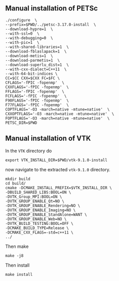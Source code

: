 
## Manual installation of PETSc
```shell
./configure  \
--prefix=$PWD/../petsc-3.17.0-install  \
--download-hypre=1  \
--with-ssl=0  \
--with-debugging=0  \
--with-pic=1  \
--with-shared-libraries=1  \
--download-fblaslapack=1  \
--download-metis=1  \
--download-parmetis=1  \
--download-superlu_dist=1  \
--with-cxx-dialect=C++11  \
--with-64-bit-indices \
CC=$CC CXX=$CXX FC=$FC \
CFLAGS='-fPIC -fopenmp'  \
CXXFLAGS='-fPIC -fopenmp'  \
FFLAGS='-fPIC -fopenmp'  \
FCFLAGS='-fPIC -fopenmp'  \
F90FLAGS='-fPIC -fopenmp'  \
F77FLAGS='-fPIC -fopenmp'  \
COPTFLAGS='-O3 -march=native -mtune=native'  \
CXXOPTFLAGS='-O3 -march=native -mtune=native'  \
FOPTFLAGS='-O3 -march=native -mtune=native'  \
PETSC_DIR=$PWD
```

## Manual installation of VTK
In the `VTK` directory do
```shell
export VTK_INSTALL_DIR=$PWD/vtk-9.1.0-install
```
now navigate to the extracted `vtk-9.1.0` directory.
```shell
mkdir build
cd build/
cmake -DCMAKE_INSTALL_PREFIX=$VTK_INSTALL_DIR \
-DBUILD_SHARED_LIBS:BOOL=ON \
-DVTK_Group_MPI:BOOL=ON \
-DVTK_GROUP_ENABLE_Qt=NO \
-DVTK_GROUP_ENABLE_Rendering=NO \
-DVTK_GROUP_ENABLE_Imaging=NO \
-DVTK_GROUP_ENABLE_StandAlone=WANT \
-DVTK_GROUP_ENABLE_Web=NO \
-DVTK_BUILD_TESTING:BOOL=OFF \
-DCMAKE_BUILD_TYPE=Release \
-DCMAKE_CXX_FLAGS=-std=c++11 \
../
```
Then make
```shell
make -j8
```
Then install
```shell
make install
```

